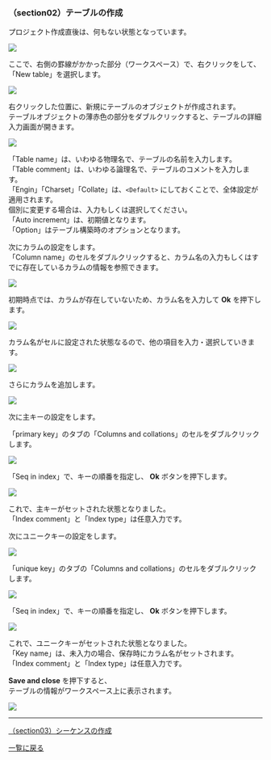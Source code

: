 ### （section02）テーブルの作成

プロジェクト作成直後は、何もない状態となっています。  

![](../image/03_Main_01.png)

ここで、右側の罫線がかかった部分（ワークスペース）で、右クリックをして、  
「New table」を選択します。  

![](../image/03_Main_02.png)

右クリックした位置に、新規にテーブルのオブジェクトが作成されます。  
テーブルオブジェクトの薄赤色の部分をダブルクリックすると、テーブルの詳細入力画面が開きます。  

![](../image/04_Table_01.png)

「Table name」は、いわゆる物理名で、テーブルの名前を入力します。  
「Table comment」は、いわゆる論理名で、テーブルのコメントを入力します。  
「Engin」「Charset」「Collate」は、`<Default>` にしておくことで、全体設定が適用されます。  
個別に変更する場合は、入力もしくは選択してください。  
「Auto increment」は、初期値となります。  
「Option」はテーブル構築時のオプションとなります。

次にカラムの設定をします。  
「Column name」のセルをダブルクリックすると、カラム名の入力もしくはすでに存在しているカラムの情報を参照できます。  

![](../image/04_Table_02_ColumnName.png)

初期時点では、カラムが存在していないため、カラム名を入力して __Ok__ を押下します。  

![](../image/04_Table_03.png)

カラム名がセルに設定された状態なるので、他の項目を入力・選択していきます。  

![](../image/04_Table_04.png)

さらにカラムを追加します。  

![](../image/04_Table_05.png)

次に主キーの設定をします。  

「primary key」のタブの「Columns and collations」のセルをダブルクリックします。  

![](../image/04_Table_06_PrimaryKey.png)

「Seq in index」で、キーの順番を指定し、 __Ok__ ボタンを押下します。  

![](../image/04_Table_07.png)

これで、主キーがセットされた状態となりました。  
「Index comment」と「Index type」は任意入力です。  

次にユニークキーの設定をします。  

![](../image/04_Table_08.png)

「unique key」のタブの「Columns and collations」のセルをダブルクリックします。  

![](../image/04_Table_09_UniqueKey.png)

「Seq in index」で、キーの順番を指定し、 __Ok__ ボタンを押下します。  

![](../image/04_Table_10.png)

これで、ユニークキーがセットされた状態となりました。  
「Key name」は、未入力の場合、保存時にカラム名がセットされます。  
「Index comment」と「Index type」は任意入力です。  

 __Save and close__ を押下すると、  
テーブルの情報がワークスペース上に表示されます。  

![](../image/05_Main_01.png)

---

[（section03）シーケンスの作成](section03.md)

[一覧に戻る](../manual.ja.md)